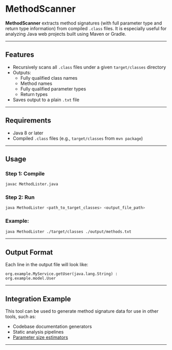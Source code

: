 # MethodScanner

**MethodScanner** extracts method signatures (with full parameter type and return type information) from compiled `.class` files. It is especially useful for analyzing Java web projects built using Maven or Gradle.

---

## Features

- Recursively scans all `.class` files under a given `target/classes` directory
- Outputs:
    - Fully qualified class names
    - Method names
    - Fully qualified parameter types
    - Return types
- Saves output to a plain `.txt` file

---

## Requirements

- Java 8 or later
- Compiled `.class` files (e.g., `target/classes` from `mvn package`)

---

## Usage

### Step 1: Compile

```bash
javac MethodLister.java
```

### Step 2: Run

```bash
java MethodLister <path_to_target_classes> <output_file_path>
```

### Example:

```bash
java MethodLister ./target/classes ./output/methods.txt
```

---

## Output Format

Each line in the output file will look like:

```
org.example.MyService.getUser(java.lang.String) : org.example.model.User
```

---

## Integration Example

This tool can be used to generate method signature data for use in other tools, such as:

- Codebase documentation generators
- Static analysis pipelines
- [Parameter size estimators](https://github.com/TasnimFabiha/java-param-size-estimator)

---
